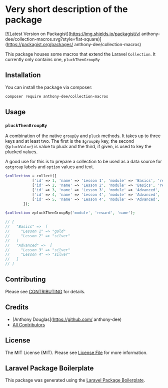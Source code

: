 # Very short description of the package

[![Latest Version on Packagist](https://img.shields.io/packagist/v/     anthony-dee/collection-macros.svg?style=flat-square)](https://packagist.org/packages/     anthony-dee/collection-macros)

This package houses some macros that extend the Laravel `Collection`. It currently only contains one, `pluckThenGroupBy` 

## Installation

You can install the package via composer:

```bash
composer require anthony-dee/collection-macros
```

## Usage
### `pluckThenGroupBy`
A combination of the native `groupBy` and `pluck` methods. It takes up to three keys and at least two. The first is the `$groupBy` key, the second (`$pluckValue`) is value to pluck and the third, if given, is used to key the plucked values.

A good use for this is to prepare a collection to be used as a data source for `optgroup` labels and `option` values and text. 
```php
$collection = collect([
            ['id' => 1, 'name' => 'Lesson 1', 'module' => 'Basics', 'reward' => 'gold'],
            ['id' => 2, 'name' => 'Lesson 2', 'module' => 'Basics', 'reward' => 'silver'],
            ['id' => 3, 'name' => 'Lesson 3', 'module' => 'Advanced', 'reward' => 'silver'],
            ['id' => 4, 'name' => 'Lesson 4', 'module' => 'Advanced', 'reward' => 'gold'],
            ['id' => 5, 'name' => 'Lesson 4', 'module' => 'Advanced', 'reward' => 'silver'],
        ]);

$collection->pluckThenGroupBy('module', 'reward', 'name');

// [
//   "Basics" =>  [
//     "Lesson 1" => "gold"
//     "Lesson 2" => "silver"
//   ]
//   "Advanced" =>  [
//     "Lesson 3" => "silver"
//     "Lesson 4" => "silver"
//   ]
// ]
```

## Contributing

Please see [CONTRIBUTING](CONTRIBUTING.md) for details.

## Credits

-   [Anthony Douglas](https://github.com/     anthony-dee)
-   [All Contributors](../../contributors)

## License

The MIT License (MIT). Please see [License File](LICENSE.md) for more information.

## Laravel Package Boilerplate

This package was generated using the [Laravel Package Boilerplate](https://laravelpackageboilerplate.com).
